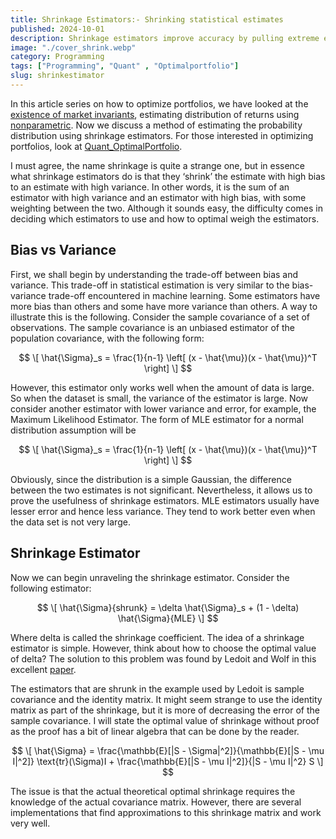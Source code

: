 ```yaml
---
title: Shrinkage Estimators:- Shrinking statistical estimates
published: 2024-10-01 
description: Shrinkage estimators improve accuracy by pulling extreme estimates closer to the average, especially when data is noisy or limited. This helps make predictions more stable and prevents overfitting.
image: "./cover_shrink.webp"
category: Programming
tags: ["Programming", "Quant" , "Optimalportfolio"]
slug: shrinkestimator
---
```

In this article series on how to optimize portfolios, we have looked at the [existence of market invariants](https://arawn.live/posts/Marketprinciple/), estimating distribution of returns using [nonparametric](https://arawn.live/posts/EDN/). Now we discuss a method of estimating the probability distribution using shrinkage estimators. For those interested in optimizing portfolios, look at [Quant_OptimalPortfolio](https://github.com/Aditya-dom/Quant_OptimalPortfolio).

I must agree, the name shrinkage is quite a strange one, but in essence what shrinkage estimators do is that they ‘shrink’ the estimate with high bias to an estimate with high variance. In other words, it is the sum of an estimator with high variance and an estimator with high bias, with some weighting between the two. Although it sounds easy, the difficulty comes in deciding which estimators to use and how to optimal weigh the estimators.

## Bias vs Variance
First, we shall begin by understanding the trade-off between bias and variance. This trade-off in statistical estimation is very similar to the bias-variance trade-off encountered in machine learning. Some estimators have more bias than others and some have more variance than others. A way to illustrate this is the following. Consider the sample covariance of a set of observations. The sample covariance is an unbiased estimator of the population covariance, with the following form:

$$
\[
\hat{\Sigma}_s = \frac{1}{n-1} \left[ (x - \hat{\mu})(x - \hat{\mu})^T \right]
\]
$$

However, this estimator only works well when the amount of data is large. So when the dataset is small, the variance of the estimator is large. Now consider another estimator with lower variance and error, for example, the Maximum Likelihood Estimator. The form of MLE estimator for a normal distribution assumption will be


$$
\[
\hat{\Sigma}_s = \frac{1}{n-1} \left[ (x - \hat{\mu})(x - \hat{\mu})^T \right]
\]
$$

Obviously, since the distribution is a simple Gaussian, the difference between the two estimates is not significant. Nevertheless, it allows us to prove the usefulness of shrinkage estimators. MLE estimators usually have lesser error and hence less variance. They tend to work better even when the data set is not very large.

## Shrinkage Estimator
Now we can begin unraveling the shrinkage estimator. Consider the following estimator:

$$
\[
\hat{\Sigma}{shrunk} = \delta \hat{\Sigma}_s + (1 - \delta) \hat{\Sigma}{MLE}
\]
$$

Where delta is called the shrinkage coefficient. The idea of a shrinkage estimator is simple. However, think about how to choose the optimal value of delta? The solution to this problem was found by Ledoit and Wolf in this excellent [paper](https://perso.ens-lyon.fr/patrick.flandrin/LedoitWolf_JMA2004.pdf).

The estimators that are shrunk in the example used by Ledoit is sample covariance and the identity matrix. It might seem strange to use the identity matrix as part of the shrinkage, but it is more of decreasing the error of the sample covariance. I will state the optimal value of shrinkage without proof as the proof has a bit of linear algebra that can be done by the reader.

$$
\[
\hat{\Sigma} = \frac{\mathbb{E}[|S - \Sigma|^2]}{\mathbb{E}[|S - \mu I|^2]} \text{tr}(\Sigma)I + \frac{\mathbb{E}[|S - \mu I|^2]}{|S - \mu I|^2} S
\]
$$

The issue is that the actual theoretical optimal shrinkage requires the knowledge of the actual covariance matrix. However, there are several implementations that find approximations to this shrinkage matrix and work very well.